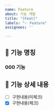 ```yaml
---
name: Feature
about: 기능 개발
title: "[Feat]"
labels: "✨ Feature"
assignees: ''

---
```


## 🌱 기능 명칭
### 000 기능

## 🌱 기능 상세 내용
- [ ] 구현내용(미체크)
- [x] 구현내용(체크)
